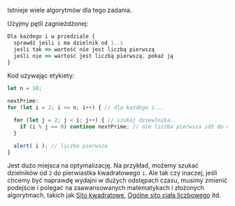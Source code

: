 Istnieje wiele algorytmów dla tego zadania.

Użyjmy pętli zagnieżdżonej:

```js
Dla każdego i w przedziale {
  sprawdź jeśli i ma dzielnik od 1..i
  jeśli tak => wartość nie jest liczbą pierwszą
  jeśli nie => wartość jest liczbą pierwszą, pokaż ją
}
```

Kod używając etykiety:

```js run
let n = 10;

nextPrime:
for (let i = 2; i <= n; i++) { // dla każdego i...

  for (let j = 2; j < i; j++) { // szukaj dziewlnika..
    if (i % j == 0) continue nextPrime; // nie liczba pierwsza idź do następnego i
  }

  alert( i ); // liczba pierwsza
}
```

Jest dużo miejsca na optymalizację. Na przykład, możemy szukać dzielników od `2` do pierwiastka kwadratowego `i`. Ale tak czy inaczej, jeśli chcemy być naprawdę wydajni w dużych odstępach czasu, musimy zmienić podejście i polegać na zaawansowanych matematykach i złożonych algorytmach, takich jak [Sito kwadratowe](https://pl.wikipedia.org/wiki/Sito_kwadratowe), [Ogólne sito ciała liczbowego](https://pl.wikipedia.org/wiki/GNFS) itd.
